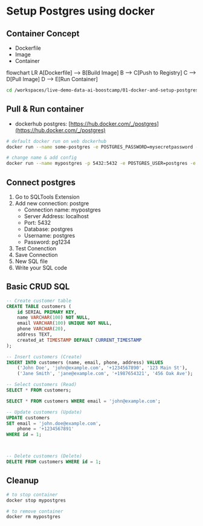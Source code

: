 # Setup Postgres using docker

## Container Concept
- Dockerfile
- Image
- Container

flowchart LR
    A[Dockerfile] --> B[Build Image]
    B --> C[Push to Registry]
    C --> D[Pull Image]
    D --> E[Run Container]

```bash
cd /workspaces/live-demo-data-ai-boostcamp/01-docker-and-setup-postgres/
```

## Pull & Run container
- dockerhub postgres: [https://hub.docker.com/_/postgres](https://hub.docker.com/_/postgres)

```bash
# default docker run on web dockerhub
docker run --name some-postgres -e POSTGRES_PASSWORD=mysecretpassword -d postgres

# change name & add config
docker run --name mypostgres -p 5432:5432 -e POSTGRES_USER=postgres -e POSTGRES_PASSWORD=pg1234 -d postgres:15.9
```

## Connect postgres
1. Go to SQLTools Extension
2. Add new connection: postgre
    - Connection name: mypostgres
    - Server Address: localhost
    - Port: 5432
    - Database: postgres
    - Username: postgres
    - Password: pg1234
3. Test Conenction
4. Save Connection
5. New SQL file
6. Write your SQL code

## Basic CRUD SQL
```sql
-- Create customer table
CREATE TABLE customers (
    id SERIAL PRIMARY KEY,
    name VARCHAR(100) NOT NULL,
    email VARCHAR(100) UNIQUE NOT NULL,
    phone VARCHAR(20),
    address TEXT,
    created_at TIMESTAMP DEFAULT CURRENT_TIMESTAMP
);

-- Insert customers (Create)
INSERT INTO customers (name, email, phone, address) VALUES 
    ('John Doe', 'john@example.com', '+1234567890', '123 Main St'),
    ('Jane Smith', 'jane@example.com', '+1987654321', '456 Oak Ave');

-- Select customers (Read)
SELECT * FROM customers;

SELECT * FROM customers WHERE email = 'john@example.com';

-- Update customers (Update)
UPDATE customers 
SET email = 'john.doe@example.com',
    phone = '+1234567891'
WHERE id = 1;



-- Delete customers (Delete)
DELETE FROM customers WHERE id = 1;

```

## Cleanup
```bash
# to stop container
docker stop mypostgres

# to remove container
docker rm mypostgres
```
